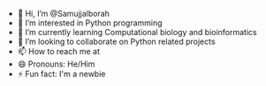 - 👋 Hi, I’m @Samujjalborah
- 👀 I’m interested in Python programming 
- 🌱 I’m currently learning Computational biology and bioinformatics 
- 💞️ I’m looking to collaborate on Python related projects 
- 📫 How to reach me at
- 😄 Pronouns: He/Him
- ⚡ Fun fact: I'm a newbie

<!---
Samujjalborah/Samujjalborah is a ✨ special ✨ repository because its `README.md` (this file) appears on your GitHub profile.
You can click the Preview link to take a look at your changes.
--->
